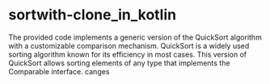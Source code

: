 # sortwith-clone_in_kotlin
 The provided code implements a generic version of the QuickSort algorithm with a customizable comparison mechanism. QuickSort is a widely used sorting algorithm known for its efficiency in most cases. This version of QuickSort allows sorting elements of any type that implements the Comparable interface.
canges
